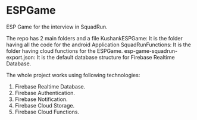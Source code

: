 # ESPGame
ESP Game for the interview in SquadRun.

The repo has 2 main folders and a file
KushankESPGame: It is the folder having all the code for the android Application
SquadRunFunctions: It is the folder having cloud functions for the ESPGame.
esp-game-squadrun-export.json: It is the default database structure for Firebase Realtime Database.

The whole project works using following technologies:
1. Firebase Realtime Database.
2. Firebase Authentication.
3. Firebase Notification.
4. Firebase Cloud Storage.
5. Firebase Cloud Functions.

